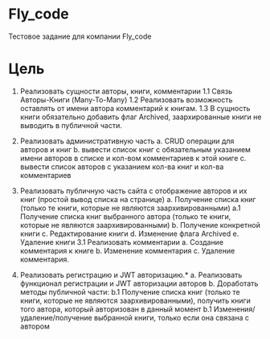 # Fly_code

Тестовое задание для компании Fly_code

# Цель
1. Реализовать сущности авторы, книги, комментарии
1.1 Связь Авторы-Книги (Many-To-Many)
1.2 Реализовать возможность оставлять от имени автора комментарий к книгам.
1.3 В сущность книги обязательно добавить флаг Archived, заархированные книги не выводить в публичной части.
 
2. Реализовать административную часть
    a. CRUD операции для авторов и книг
    b. вывести список книг с обязательным указанием имени авторов в списке и кол-вом комментариев к этой книге
    c. вывести список авторов с указанием кол-ва книг и кол-ва комментариев
 
3.    Реализовать публичную часть сайта с отображение авторов и их книг (простой вывод списка на странице)
    a. Получение списка книг (только те книги, которые не являются заархивированными)
       а.1 Получение списка книг выбранного автора (только те книги, которые не являются заархивированными)
    b. Получение конкретной книги 
    c. Редактирование книги
    d. Изменение флага Archived
    e. Удаление книги
3.1 Реализовать комментарии
    а. Создание комментария к книге
    b. Изменение комментария
    с. Удаление комментария.

4.  Реализовать регистрацию и JWT авторизацию.*
    а. Реализовать функционал  регистрации и JWT авторизации авторов
    b. Доработать методы публичной части:
       b.1 Получение списка книг (только те книги, которые не являются заархивированными), получить книги того автора, который авторизован в данный момент
       b.1 Изменения/удаление/получение выбранной книги, только если она связана с автором
